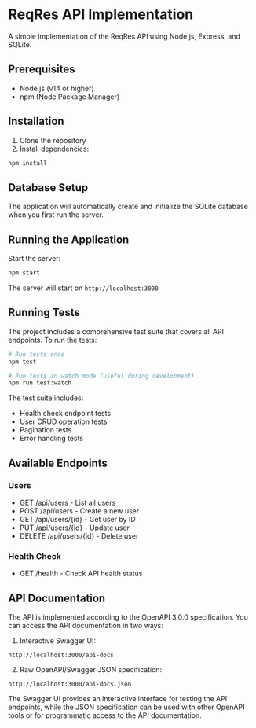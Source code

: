 # ReqRes API Implementation

A simple implementation of the ReqRes API using Node.js, Express, and SQLite.

## Prerequisites

- Node.js (v14 or higher)
- npm (Node Package Manager)

## Installation

1. Clone the repository
2. Install dependencies:

```bash
npm install
```

## Database Setup

The application will automatically create and initialize the SQLite database when you first run the server.

## Running the Application

Start the server:

```bash
npm start
```

The server will start on `http://localhost:3000`

## Running Tests

The project includes a comprehensive test suite that covers all API endpoints. To run the tests:

```bash
# Run tests once
npm test

# Run tests in watch mode (useful during development)
npm run test:watch
```

The test suite includes:

- Health check endpoint tests
- User CRUD operation tests
- Pagination tests
- Error handling tests

## Available Endpoints

### Users

- GET /api/users - List all users
- POST /api/users - Create a new user
- GET /api/users/{id} - Get user by ID
- PUT /api/users/{id} - Update user
- DELETE /api/users/{id} - Delete user

### Health Check

- GET /health - Check API health status

## API Documentation

The API is implemented according to the OpenAPI 3.0.0 specification. You can access the API documentation in two ways:

1. Interactive Swagger UI:

```
http://localhost:3000/api-docs
```

2. Raw OpenAPI/Swagger JSON specification:

```
http://localhost:3000/api-docs.json
```

The Swagger UI provides an interactive interface for testing the API endpoints, while the JSON specification can be used with other OpenAPI tools or for programmatic access to the API documentation.
